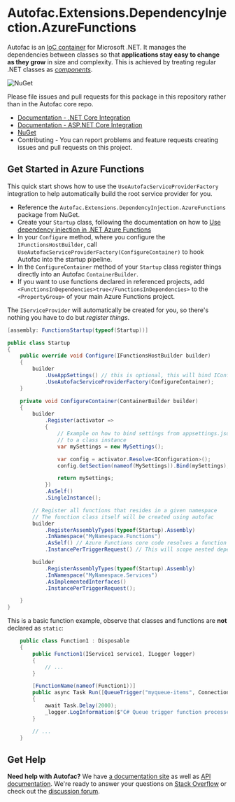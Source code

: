# Autofac.Extensions.DependencyInjection.AzureFunctions

Autofac is an [IoC container](http://martinfowler.com/articles/injection.html) for Microsoft .NET. It manages the dependencies between classes so that **applications stay easy to change as they grow** in size and complexity. This is achieved by treating regular .NET classes as *[components](https://autofac.readthedocs.io/en/latest/glossary.html)*.

![NuGet](https://github.com/junalmeida/autofac-azurefunctions/workflows/NuGet/badge.svg?branch=master)

Please file issues and pull requests for this package in this repository rather than in the Autofac core repo.

- [Documentation - .NET Core Integration](https://autofac.readthedocs.io/en/latest/integration/netcore.html)
- [Documentation - ASP.NET Core Integration](https://autofac.readthedocs.io/en/latest/integration/aspnetcore.html)
- [NuGet](https://www.nuget.org/packages/Autofac.Extensions.DependencyInjection.AzureFunctions)
- Contributing - You can report problems and feature requests creating issues and pull requests on this project.

## Get Started in Azure Functions

This quick start shows how to use the `UseAutofacServiceProviderFactory` integration to help automatically build the root service provider for you. 

- Reference the `Autofac.Extensions.DependencyInjection.AzureFunctions` package from NuGet.
- Create your `Startup` class, following the documentation on how to [Use dependency injection in .NET Azure Functions](https://docs.microsoft.com/en-us/azure/azure-functions/functions-dotnet-dependency-injection)
- In your `Configure` method, where you configure the `IFunctionsHostBuilder`, call `UseAutofacServiceProviderFactory(ConfigureContainer)` to hook Autofac into the startup pipeline.
- In the `ConfigureContainer` method of your `Startup` class register things directly into an Autofac `ContainerBuilder`.
- If you want to use functions declared in referenced projects, add `    <FunctionsInDependencies>true</FunctionsInDependencies>` to the `<PropertyGroup>` of your main Azure Functions project.

The `IServiceProvider` will automatically be created for you, so there's nothing you have to do but *register things*.


```C#
[assembly: FunctionsStartup(typeof(Startup))]

public class Startup
{
    public override void Configure(IFunctionsHostBuilder builder)
    {
        builder
            .UseAppSettings() // this is optional, this will bind IConfiguration in the container.
            .UseAutofacServiceProviderFactory(ConfigureContainer);
    }

    private void ConfigureContainer(ContainerBuilder builder)
    {
        builder
            .Register(activator =>
            {
                // Example on how to bind settings from appsettings.json
                // to a class instance
                var mySettings = new MySettings();

                var config = activator.Resolve<IConfiguration>();
                config.GetSection(nameof(MySettings)).Bind(mySettings);

                return mySettings;
            })
            .AsSelf()
            .SingleInstance();

        // Register all functions that resides in a given namespace
        // The function class itself will be created using autofac
        builder
            .RegisterAssemblyTypes(typeof(Startup).Assembly)
            .InNamespace("MyNamespace.Functions")
            .AsSelf() // Azure Functions core code resolves a function class by itself.
            .InstancePerTriggerRequest() // This will scope nested dependencies to each function execution

        builder
            .RegisterAssemblyTypes(typeof(Startup).Assembly)
            .InNamespace("MyNamespace.Services")
            .AsImplementedInterfaces()
            .InstancePerTriggerRequest();

    }
}

```
  

This is a basic function example, observe that classes and functions are **not** declared as `static`: 


```C#
    public class Function1 : Disposable
    {
        public Function1(IService1 service1, ILogger logger)
        {
            // ...
        }

        [FunctionName(nameof(Function1))]
        public async Task Run([QueueTrigger("myqueue-items", Connection = "AzureWebJobsStorage")]string myQueueItem)
        {
            await Task.Delay(2000);
            _logger.LogInformation($"C# Queue trigger function processed: {myQueueItem}");
        }

        // ...
    }
```
  
  


## Get Help

**Need help with Autofac?** We have [a documentation site](https://autofac.readthedocs.io/) as well as [API documentation](https://autofac.org/apidoc/). We're ready to answer your questions on [Stack Overflow](https://stackoverflow.com/questions/tagged/autofac) or check out the [discussion forum](https://groups.google.com/forum/#forum/autofac).